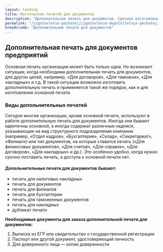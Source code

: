 ```yaml
---
layout: landing
title: Изготовлние печатей для документов
description: "Дополнительная печать для документов. Срочное изготовление печати от 185 грн. Доставка по Украине - 1 день. Заказать за 1 мин! Бесплатная доставка по Киеву!"
permalink: "/izgotovlenie-pechatej/izgotovlenie-dopolnitelnyx-pechatej/"
breadcrumb: "Дополнительные печати для документов"
---
```


## Дополнительная печать для документов предприятий ##
Основная печать организации может быть только одна. Но возникают ситуации, когда необходима дополнительная печать для документов, для других целей, например, «Для договоров», «Для таможни», «Для накладных» и т.д. В такой ситуации возможно изготовить дополнительную печать и применяется такой же порядок, как и для изготовления основной печати.

### Виды допольнительных печатей ###
Сегодня многие организации, кроме основной печати, используют в работе дополнительную печать для документов. Иногда они бывают идентичны основной, а иногда содержат различные надписи, указывающие на вид структурного подразделения компании (например, «Отдел кадров», «Бухгалтерия», «Склад», «Секретариат», «Филиал») или тип документов, на которые ставится печать («Для финансовых документов», «Для счетов», «Для справок», «Для договоров», «Для накладных» и др.). Это особенно удобно, когда нужно срочно поставить печать, а доступа к основной печати нет.

#### Допольнительные печати для документов бывают: ####
- печать для налоговых накладных
- печать для документов
- печать для филиалов
- печать для бухгалтерии
- печать для таможенных документов
- печать для накладных
- дубликат печати

**Необходимые документы для заказа дополнительной печати для документов:**
1. Выписка из ЕГР или свидетельство о государственной регистрации
2. Паспорт или другой документ, удостоверяющий личность
3. Для доверенного лица — копия доверенности

